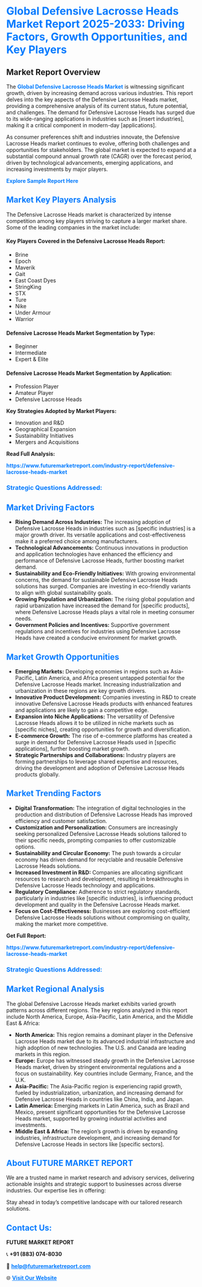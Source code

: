 <h1 style="color: #007BFF;">Global Defensive Lacrosse Heads Market Report 2025-2033: Driving Factors, Growth Opportunities, and Key Players</h1>

<section id="overview">
<h2>Market Report Overview</h2>
<p>The <a href="https://www.futuremarketreport.com/industry-report/defensive-lacrosse-heads-market" style="color: #007BFF; text-decoration: none;"><strong>Global Defensive Lacrosse Heads Market</strong></a> is witnessing significant growth, driven by increasing demand across various industries. This report delves into the key aspects of the Defensive Lacrosse Heads market, providing a comprehensive analysis of its current status, future potential, and challenges. The demand for Defensive Lacrosse Heads has surged due to its wide-ranging applications in industries such as [insert industries], making it a critical component in modern-day [applications].</p>
<p>As consumer preferences shift and industries innovate, the Defensive Lacrosse Heads market continues to evolve, offering both challenges and opportunities for stakeholders. The global market is expected to expand at a substantial compound annual growth rate (CAGR) over the forecast period, driven by technological advancements, emerging applications, and increasing investments by major players.</p>
</section>

<section id="overview">
<p><a href="https://www.futuremarketreport.com/request-sample/reportId=111433" style="color: #007BFF; text-decoration: none;"><strong>Explore Sample Report Here</strong></a></p>
</section>

<section id="key-players">
<h2 style="color: #007BFF;">Market Key Players Analysis</h2>
<p>The Defensive Lacrosse Heads market is characterized by intense competition among key players striving to capture a larger market share. Some of the leading companies in the market include:</p>
<h4>Key Players Covered in the Defensive Lacrosse Heads Report:</h4>
<ul><li>Brine</li><li>Epoch</li><li>Maverik</li><li>Gait</li><li>East Coast Dyes</li><li>StringKing</li><li>STX</li><li>Ture</li><li>Nike</li><li>Under Armour</li><li>Warrior</li></ul>
<h4>Defensive Lacrosse Heads Market Segmentation by Type:</h4>
<ul><li>Beginner</li><li>Intermediate</li><li>Expert &amp; Elite</li></ul>

<h4>Defensive Lacrosse Heads Market Segmentation by Application:</h4>
<ul><li>Profession Player</li><li>Amateur Player</li><li>Defensive Lacrosse Heads</li></ul>
<p><strong>Key Strategies Adopted by Market Players:</strong></p>
<ul>
<li>Innovation and R&D</li>
<li>Geographical Expansion</li>
<li>Sustainability Initiatives</li>
<li>Mergers and Acquisitions</li>
</ul>
</section>

<section>
<p><strong>Read Full Analysis: </strong></p><a href="https://www.futuremarketreport.com/industry-report/defensive-lacrosse-heads-market" style="color: #007BFF; text-decoration: none;"><strong>https://www.futuremarketreport.com/industry-report/defensive-lacrosse-heads-market</strong></a>
<h3 style="color: #007BFF;">Strategic Questions Addressed:</h3>
</section>

<section id="driving-factors">
<h2 style="color: #007BFF;">Market Driving Factors</h2>
<ul>
<li><strong>Rising Demand Across Industries:</strong> The increasing adoption of Defensive Lacrosse Heads in industries such as [specific industries] is a major growth driver. Its versatile applications and cost-effectiveness make it a preferred choice among manufacturers.</li>
<li><strong>Technological Advancements:</strong> Continuous innovations in production and application technologies have enhanced the efficiency and performance of Defensive Lacrosse Heads, further boosting market demand.</li>
<li><strong>Sustainability and Eco-Friendly Initiatives:</strong> With growing environmental concerns, the demand for sustainable Defensive Lacrosse Heads solutions has surged. Companies are investing in eco-friendly variants to align with global sustainability goals.</li>
<li><strong>Growing Population and Urbanization:</strong> The rising global population and rapid urbanization have increased the demand for [specific products], where Defensive Lacrosse Heads plays a vital role in meeting consumer needs.</li>
<li><strong>Government Policies and Incentives:</strong> Supportive government regulations and incentives for industries using Defensive Lacrosse Heads have created a conducive environment for market growth.</li>
</ul>
</section>

<section id="growth-opportunities">
<h2 style="color: #007BFF;">Market Growth Opportunities</h2>
<ul>
<li><strong>Emerging Markets:</strong> Developing economies in regions such as Asia-Pacific, Latin America, and Africa present untapped potential for the Defensive Lacrosse Heads market. Increasing industrialization and urbanization in these regions are key growth drivers.</li>
<li><strong>Innovative Product Development:</strong> Companies investing in R&D to create innovative Defensive Lacrosse Heads products with enhanced features and applications are likely to gain a competitive edge.</li>
<li><strong>Expansion into Niche Applications:</strong> The versatility of Defensive Lacrosse Heads allows it to be utilized in niche markets such as [specific niches], creating opportunities for growth and diversification.</li>
<li><strong>E-commerce Growth:</strong> The rise of e-commerce platforms has created a surge in demand for Defensive Lacrosse Heads used in [specific applications], further boosting market growth.</li>
<li><strong>Strategic Partnerships and Collaborations:</strong> Industry players are forming partnerships to leverage shared expertise and resources, driving the development and adoption of Defensive Lacrosse Heads products globally.</li>
</ul>
</section>

<section id="trending-factors">
<h2 style="color: #007BFF;">Market Trending Factors</h2>
<ul>
<li><strong>Digital Transformation:</strong> The integration of digital technologies in the production and distribution of Defensive Lacrosse Heads has improved efficiency and customer satisfaction.</li>
<li><strong>Customization and Personalization:</strong> Consumers are increasingly seeking personalized Defensive Lacrosse Heads solutions tailored to their specific needs, prompting companies to offer customizable options.</li>
<li><strong>Sustainability and Circular Economy:</strong> The push towards a circular economy has driven demand for recyclable and reusable Defensive Lacrosse Heads solutions.</li>
<li><strong>Increased Investment in R&D:</strong> Companies are allocating significant resources to research and development, resulting in breakthroughs in Defensive Lacrosse Heads technology and applications.</li>
<li><strong>Regulatory Compliance:</strong> Adherence to strict regulatory standards, particularly in industries like [specific industries], is influencing product development and quality in the Defensive Lacrosse Heads market.</li>
<li><strong>Focus on Cost-Effectiveness:</strong> Businesses are exploring cost-efficient Defensive Lacrosse Heads solutions without compromising on quality, making the market more competitive.</li>
</ul>
</section>

<section>
<p><strong>Get Full Report: </strong></p><a href="https://www.futuremarketreport.com/industry-report/defensive-lacrosse-heads-market" style="color: #007BFF; text-decoration: none;"><strong>https://www.futuremarketreport.com/industry-report/defensive-lacrosse-heads-market</strong></a>
<h3 style="color: #007BFF;">Strategic Questions Addressed:</h3>
</section>


<section id="regional-analysis">
<h2 style="color: #007BFF;">Market Regional Analysis</h2>
<p>The global Defensive Lacrosse Heads market exhibits varied growth patterns across different regions. The key regions analyzed in this report include North America, Europe, Asia-Pacific, Latin America, and the Middle East & Africa:</p>
<ul>
<li><strong>North America:</strong> This region remains a dominant player in the Defensive Lacrosse Heads market due to its advanced industrial infrastructure and high adoption of new technologies. The U.S. and Canada are leading markets in this region.</li>
<li><strong>Europe:</strong> Europe has witnessed steady growth in the Defensive Lacrosse Heads market, driven by stringent environmental regulations and a focus on sustainability. Key countries include Germany, France, and the U.K.</li>
<li><strong>Asia-Pacific:</strong> The Asia-Pacific region is experiencing rapid growth, fueled by industrialization, urbanization, and increasing demand for Defensive Lacrosse Heads in countries like China, India, and Japan.</li>
<li><strong>Latin America:</strong> Emerging markets in Latin America, such as Brazil and Mexico, present significant opportunities for the Defensive Lacrosse Heads market, supported by growing industrial activities and investments.</li>
<li><strong>Middle East & Africa:</strong> The region’s growth is driven by expanding industries, infrastructure development, and increasing demand for Defensive Lacrosse Heads in sectors like [specific sectors].</li>
</ul>
</section>

<footer>
<h2 style="color: #007BFF;">About FUTURE MARKET REPORT</h2>
<p>We are a trusted name in market research and advisory services, delivering actionable insights and strategic support to businesses across diverse industries. Our expertise lies in offering:</p>

<p>Stay ahead in today’s competitive landscape with our tailored research solutions.</p>

<h2 style="color: #007BFF;">Contact Us:</h2>
<p><strong>FUTURE MARKET REPORT</strong></p>
<p>📞 <strong>+91 (883) 074-8030</strong></p>
<p>📧 <strong><a href="mailto:help@futuremarketreport.com" style="color: #007BFF;">help@futuremarketreport.com</a></strong></p>
<p>🌐 <strong><a href="https://www.futuremarketreport.com/" style="color: #007BFF;">Visit Our Website</a></strong></p>
</footer>